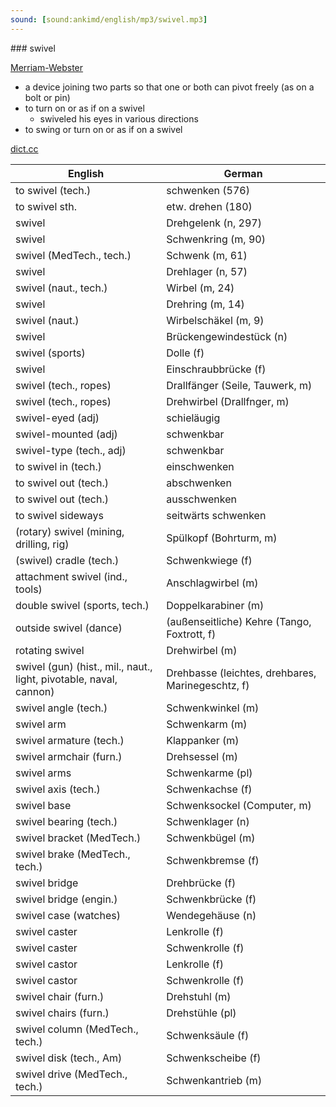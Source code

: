 ```yaml
---
sound: [sound:ankimd/english/mp3/swivel.mp3]
---
```


\### swivel

[Merriam-Webster](https://www.merriam-webster.com/dictionary/swivel)

- a device joining two parts so that one or both can pivot freely (as on a bolt or pin)
- to turn on or as if on a swivel
    - swiveled his eyes in various directions
- to swing or turn on or as if on a swivel

[dict.cc](https://www.dict.cc/swivel)

| English        | German       |
| -------------- | ------------ |
| to swivel (tech.) | schwenken (576) |
| to swivel sth. | etw. drehen (180) |
| swivel | Drehgelenk (n, 297) |
| swivel | Schwenkring (m, 90) |
| swivel (MedTech., tech.) | Schwenk (m, 61) |
| swivel | Drehlager (n, 57) |
| swivel (naut., tech.) | Wirbel (m, 24) |
| swivel | Drehring (m, 14) |
| swivel (naut.) | Wirbelschäkel (m, 9) |
| swivel | Brückengewindestück (n) |
| swivel (sports) | Dolle (f) |
| swivel | Einschraubbrücke (f) |
| swivel (tech., ropes) | Drallfänger (Seile, Tauwerk, m) |
| swivel (tech., ropes) | Drehwirbel (Drallfnger, m) |
| swivel-eyed (adj) | schieläugig |
| swivel-mounted (adj) | schwenkbar |
| swivel-type (tech., adj) | schwenkbar |
| to swivel in (tech.) | einschwenken |
| to swivel out (tech.) | abschwenken |
| to swivel out (tech.) | ausschwenken |
| to swivel sideways | seitwärts schwenken |
| (rotary) swivel (mining, drilling, rig) | Spülkopf (Bohrturm, m) |
| (swivel) cradle (tech.) | Schwenkwiege (f) |
| attachment swivel (ind., tools) | Anschlagwirbel (m) |
| double swivel (sports, tech.) | Doppelkarabiner (m) |
| outside swivel (dance) | (außenseitliche) Kehre (Tango, Foxtrott, f) |
| rotating swivel | Drehwirbel (m) |
| swivel (gun) (hist., mil., naut., light, pivotable, naval, cannon) | Drehbasse (leichtes, drehbares, Marinegeschtz, f) |
| swivel angle (tech.) | Schwenkwinkel (m) |
| swivel arm | Schwenkarm (m) |
| swivel armature (tech.) | Klappanker (m) |
| swivel armchair (furn.) | Drehsessel (m) |
| swivel arms | Schwenkarme (pl) |
| swivel axis (tech.) | Schwenkachse (f) |
| swivel base | Schwenksockel (Computer, m) |
| swivel bearing (tech.) | Schwenklager (n) |
| swivel bracket (MedTech.) | Schwenkbügel (m) |
| swivel brake (MedTech., tech.) | Schwenkbremse (f) |
| swivel bridge | Drehbrücke (f) |
| swivel bridge (engin.) | Schwenkbrücke (f) |
| swivel case (watches) | Wendegehäuse (n) |
| swivel caster | Lenkrolle (f) |
| swivel caster | Schwenkrolle (f) |
| swivel castor | Lenkrolle (f) |
| swivel castor | Schwenkrolle (f) |
| swivel chair (furn.) | Drehstuhl (m) |
| swivel chairs (furn.) | Drehstühle (pl) |
| swivel column (MedTech., tech.) | Schwenksäule (f) |
| swivel disk (tech., Am) | Schwenkscheibe (f) |
| swivel drive (MedTech., tech.) | Schwenkantrieb (m) |
